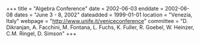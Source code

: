 +++
title = "Algebra Conference"
date = 2002-06-03
enddate = 2002-06-08
dates = "June 3 - 8, 2002"
dateadded = 1999-01-01
location = "Venezia, Italy"
webpage = "http://www.unife.it/veniceconference"
committee = "D. Dikranjan, A. Facchini, M. Fontana, L. Fuchs, K. Fuller, R. Goebel, W. Heinzer, C.M. Ringel, D. Simson"
+++
